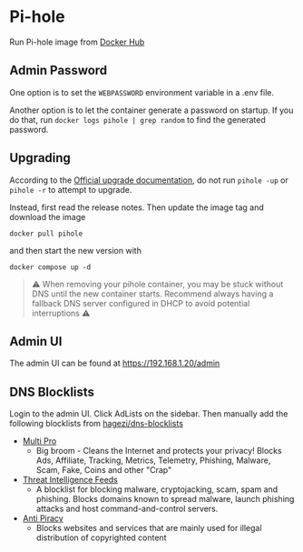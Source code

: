 # Pi-hole

Run Pi-hole image from [Docker Hub](https://hub.docker.com/r/pihole/pihole)

## Admin Password

One option is to set the `WEBPASSWORD` environment variable in a .env file.

Another option is to let the container generate a password on startup. If you do that, run
`docker logs pihole | grep random` to find the generated password.

## Upgrading

According to the [Official upgrade documentation](https://github.com/pi-hole/docker-pi-hole?tab=readme-ov-file#upgrading--reconfiguring),
do not run `pihole -up` or `pihole -r` to attempt to upgrade.

Instead, first read the release notes. Then update the image tag and download the image

```shell
docker pull pihole
```

 and then start the new version with

 ```shell
 docker compose up -d
 ```

> :warning: When removing your pihole container, you may be stuck without DNS until the new
> container starts. Recommend always having a fallback DNS server configured in DHCP to avoid
> potential interruptions :warning:

## Admin UI

The admin UI can be found at <https://192.168.1.20/admin>

## DNS Blocklists

Login to the admin UI. Click AdLists on the sidebar. Then manually add the following blocklists
from [hagezi/dns-blocklists](https://github.com/hagezi/dns-blocklists)

- [Multi Pro](https://github.com/hagezi/dns-blocklists?tab=readme-ov-file#pro)
  - Big broom - Cleans the Internet and protects your privacy! Blocks Ads, Affiliate, Tracking,
  Metrics, Telemetry, Phishing, Malware, Scam, Fake, Coins and other "Crap"
- [Threat Intelligence Feeds](https://github.com/hagezi/dns-blocklists?tab=readme-ov-file#tif)
  - A blocklist for blocking malware, cryptojacking, scam, spam and phishing. Blocks domains known
  to spread malware, launch phishing attacks and host command-and-control servers.
- [Anti Piracy](https://github.com/hagezi/dns-blocklists?tab=readme-ov-file#piracy)
  - Blocks websites and services that are mainly used for illegal distribution of copyrighted content
